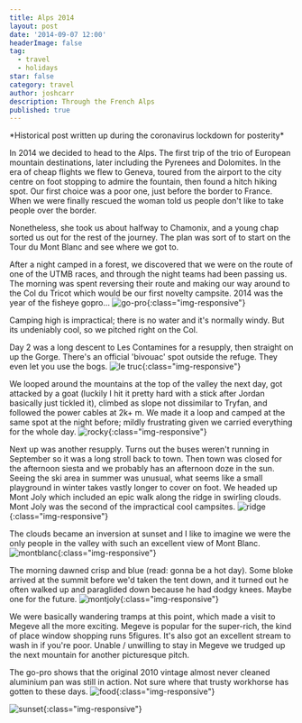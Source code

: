 ```yaml
---
title: Alps 2014
layout: post
date: '2014-09-07 12:00'
headerImage: false
tag:
  - travel
  - holidays
star: false
category: travel
author: joshcarr
description: Through the French Alps
published: true
---
```

<div markdown="1" class="contentCont" id="scroll">
*Historical post written up during the coronavirus lockdown for posterity*

In 2014 we decided to head to the Alps. The first trip of the trio of European mountain destinations, later including the Pyrenees and Dolomites. In the era of cheap flights we flew to Geneva, toured from the airport to the city centre on foot stopping to admire the fountain, then found a hitch hiking spot. Our first choice was a poor one, just before the border to France. When we were finally rescued the woman told us people don't like to take people over the border.

Nonetheless, she took us about halfway to Chamonix, and a young chap sorted us out for the rest of the journey. The plan was sort of to start on the Tour du Mont Blanc and see where we got to. 

After a night camped in a forest, we discovered that we were on the route of one of the UTMB races, and through the night teams had been passing us. The morning was spent reversing their route and making our way around to the Col du Tricot which would be our first novelty campsite. 2014 was the year of the fisheye gopro...
![go-pro](/assets/images/alps2014/gopro.jpg){:class="img-responsive"}


Camping high is impractical; there is no water and it's normally windy. But its undeniably cool, so we pitched right on the Col.

Day 2 was a long descent to Les Contamines for a resupply, then straight on up the Gorge. There's an official 'bivouac' spot outside the refuge. They even let you use the bogs.
![le truc](/assets/images/alps2014/letruc.jpg){:class="img-responsive"}


We looped around the mountains at the top of the valley the next day, got attacked by a goat (luckily I hit it pretty hard with a stick after Jordan basically just tickled it), climbed as slope not dissimilar to Tryfan, and followed the power cables at 2k+ m. We made it a loop and camped at the same spot at the night before; mildly frustrating given we carried everything for the whole day.
![rocky](/assets/images/alps2014/rocky.jpg){:class="img-responsive"}


Next up was another resupply. Turns out the buses weren't running in September so it was a long stroll back to town. Then town was closed for the afternoon siesta and we probably has an afternoon doze in the sun. Seeing the ski area in summer was unusual, what seems like a small playground in winter takes vastly longer to cover on foot. We headed up Mont Joly which included an epic walk along the ridge in swirling clouds. Mont Joly was the second of the impractical cool campsites.
![ridge](/assets/images/alps2014/ridge.jpg){:class="img-responsive"}

The clouds became an inversion at sunset and I like to imagine we were the only people in the valley with such an excellent view of Mont Blanc.
![montblanc](/assets/images/alps2014/montblanc.jpg){:class="img-responsive"}

The morning dawned crisp and blue (read: gonna be a hot day). Some bloke arrived at the summit before we'd taken the tent down, and it turned out he often walked up and paraglided down because he had dodgy knees. Maybe one for the future.
![montjoly](/assets/images/alps2014/montjoly.jpg){:class="img-responsive"}

We were basically wandering tramps at this point, which made a visit to Megeve all the more exciting. Megeve is popular for the super-rich, the kind of place window shopping runs 5figures. It's also got an excellent stream to wash in if you're poor. Unable / unwilling to stay in Megeve we trudged up the next mountain for another picturesque pitch.  

The go-pro shows that the original 2010 vintage almost never cleaned aluminium pan was still in action. Not sure where that trusty workhorse has gotten to these days. 
![food](/assets/images/alps2014/food.jpg){:class="img-responsive"}

![sunset](/assets/images/alps2014/sunset.jpg){:class="img-responsive"}









</div>
